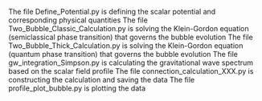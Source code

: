 The file Define_Potential.py is defining the scalar potential and corresponding physical quantities
The file Two_Bubble_Classic_Calculation.py is solving the Klein-Gordon equation (semiclassical phase transition) that governs the bubble evolution
The file Two_Bubble_Thick_Calculation.py is solving the Klein-Gordon equation (quantum phase transition) that governs the bubble evolution
The file gw_integration_Simpson.py is calculating the gravitational wave spectrum based on the scalar field profile
The file connection_calculation_XXX.py is constructing the calculation and saving the data
The file profile_plot_bubble.py is plotting the data
